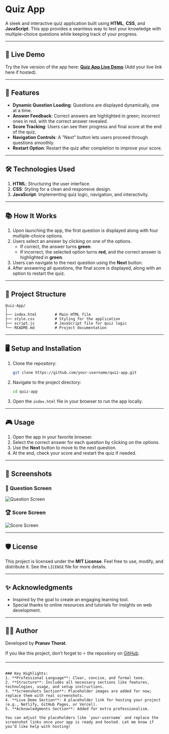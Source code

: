 # Quiz App  

A sleek and interactive quiz application built using **HTML**, **CSS**, and **JavaScript**. This app provides a seamless way to test your knowledge with multiple-choice questions while keeping track of your progress.  

---

## 🚀 Live Demo  

Try the live version of the app here: **[Quiz App Live Demo](#)** (Add your live link here if hosted).  

---

## 📝 Features  

- **Dynamic Question Loading**: Questions are displayed dynamically, one at a time.  
- **Answer Feedback**: Correct answers are highlighted in green; incorrect ones in red, with the correct answer revealed.  
- **Score Tracking**: Users can see their progress and final score at the end of the quiz.  
- **Navigation Controls**: A "Next" button lets users proceed through questions smoothly.  
- **Restart Option**: Restart the quiz after completion to improve your score.  

---

## 🛠️ Technologies Used  

1. **HTML**: Structuring the user interface.  
2. **CSS**: Styling for a clean and responsive design.  
3. **JavaScript**: Implementing quiz logic, navigation, and interactivity.  

---

## 📚 How It Works  

1. Upon launching the app, the first question is displayed along with four multiple-choice options.  
2. Users select an answer by clicking on one of the options.  
   - If correct, the answer turns **green**.  
   - If incorrect, the selected option turns **red**, and the correct answer is highlighted in **green**.  
3. Users can navigate to the next question using the **Next** button.  
4. After answering all questions, the final score is displayed, along with an option to restart the quiz.  

---

## 📂 Project Structure  

```plaintext
Quiz-App/
│
├── index.html        # Main HTML file  
├── style.css         # Styling for the application  
├── script.js         # JavaScript file for quiz logic  
└── README.md         # Project documentation  
```  

---

## 🖥️ Setup and Installation  

1. Clone the repository:  
   ```bash
   git clone https://github.com/your-username/quiz-app.git
   ```  

2. Navigate to the project directory:  
   ```bash
   cd quiz-app
   ```  

3. Open the `index.html` file in your browser to run the app locally.  

---

## 🎮 Usage  

1. Open the app in your favorite browser.  
2. Select the correct answer for each question by clicking on the options.  
3. Use the **Next** button to move to the next question.  
4. At the end, check your score and restart the quiz if needed.  

---

## 🎨 Screenshots  

### 🧩 Question Screen  
![Question Screen](https://via.placeholder.com/800x500.png?text=Quiz+Question+Screen)  

### 🏆 Score Screen  
![Score Screen](https://via.placeholder.com/800x500.png?text=Quiz+Score+Screen)  

---

## 🛡️ License  

This project is licensed under the **MIT License**. Feel free to use, modify, and distribute it. See the `LICENSE` file for more details.  

---

## ✨ Acknowledgments  

- Inspired by the goal to create an engaging learning tool.  
- Special thanks to online resources and tutorials for insights on web development.  

---

## 👨‍💻 Author  

Developed by **Pranav Thorat**.  

If you like this project, don’t forget to ⭐ the repository on [GitHub](https://github.com/PranavThorat1432/quiz-app).  

---
```

### Key Highlights:
1. **Professional Language**: Clear, concise, and formal tone.  
2. **Structure**: Includes all necessary sections like features, technologies, usage, and setup instructions.  
3. **Screenshots Section**: Placeholder images are added for now; replace them with real screenshots.  
4. **Live Demo Section**: A placeholder link for hosting your project (e.g., Netlify, GitHub Pages, or Vercel).  
5. **Acknowledgments Section**: Added for extra professionalism.  

You can adjust the placeholders like `your-username` and replace the screenshot links once your app is ready and hosted. Let me know if you’d like help with hosting!